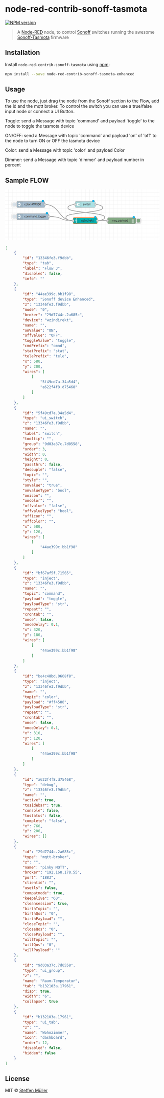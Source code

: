 # node-red-contrib-sonoff-tasmota

[![NPM version][npm-image]][npm-url]

> A [Node-RED](https://nodered.org) node, to control [Sonoff](https://www.itead.cc/) switches running the awesome [Sonoff-Tasmota](https://github.com/arendst/Sonoff-Tasmota) firmware

## Installation

Install `node-red-contrib-sonoff-tasmota` using [npm](https://www.npmjs.com/):

```bash
npm install --save node-red-contrib-sonoff-tasmota-enhanced
```

## Usage

To use the node, just drag the node from the Sonoff section to the Flow, add the id and the mqtt broker. 
To control the switch you can use a true/false input node or connect a UI Button.

Toggle:
send a Message with topic 'command' and payload 'toggle' to the node to toggle the tasmota device

ON/OFF:
send a Message with topic 'command' and payload 'on' of 'off' to the node to turn ON or OFF the tasmota device

Color:
send a Message with topic 'color' and payload Color

Dimmer:
send a Message with topic 'dimmer' and payload number in percent


## Sample FLOW

![Sample Flow](/media/flow.png?raw=true)

```json
[
    {
        "id": "13346fe3.f9dbb",
        "type": "tab",
        "label": "Flow 3",
        "disabled": false,
        "info": ""
    },
    {
        "id": "44ae399c.bb1f98",
        "type": "Sonoff device Enhanced",
        "z": "13346fe3.f9dbb",
        "mode": "0",
        "broker": "29d7744c.2a685c",
        "device": "wzindirekt",
        "name": "",
        "onValue": "ON",
        "offValue": "OFF",
        "toggleValue": "toggle",
        "cmdPrefix": "cmnd",
        "statPrefix": "stat",
        "telePrefix": "tele",
        "x": 580,
        "y": 200,
        "wires": [
            [
                "5f49cd7a.34a5d4",
                "a622f4f8.d75468"
            ]
        ]
    },
    {
        "id": "5f49cd7a.34a5d4",
        "type": "ui_switch",
        "z": "13346fe3.f9dbb",
        "name": "",
        "label": "switch",
        "tooltip": "",
        "group": "9d03a37c.7d0558",
        "order": 3,
        "width": 0,
        "height": 0,
        "passthru": false,
        "decouple": "false",
        "topic": "",
        "style": "",
        "onvalue": "true",
        "onvalueType": "bool",
        "onicon": "",
        "oncolor": "",
        "offvalue": "false",
        "offvalueType": "bool",
        "officon": "",
        "offcolor": "",
        "x": 580,
        "y": 120,
        "wires": [
            [
                "44ae399c.bb1f98"
            ]
        ]
    },
    {
        "id": "bf67af5f.71565",
        "type": "inject",
        "z": "13346fe3.f9dbb",
        "name": "",
        "topic": "command",
        "payload": "toggle",
        "payloadType": "str",
        "repeat": "",
        "crontab": "",
        "once": false,
        "onceDelay": 0.1,
        "x": 320,
        "y": 180,
        "wires": [
            [
                "44ae399c.bb1f98"
            ]
        ]
    },
    {
        "id": "be4c48bd.0668f8",
        "type": "inject",
        "z": "13346fe3.f9dbb",
        "name": "",
        "topic": "color",
        "payload": "#ff4500",
        "payloadType": "str",
        "repeat": "",
        "crontab": "",
        "once": false,
        "onceDelay": 0.1,
        "x": 310,
        "y": 120,
        "wires": [
            [
                "44ae399c.bb1f98"
            ]
        ]
    },
    {
        "id": "a622f4f8.d75468",
        "type": "debug",
        "z": "13346fe3.f9dbb",
        "name": "",
        "active": true,
        "tosidebar": true,
        "console": false,
        "tostatus": false,
        "complete": "false",
        "x": 760,
        "y": 200,
        "wires": []
    },
    {
        "id": "29d7744c.2a685c",
        "type": "mqtt-broker",
        "z": "",
        "name": "pinky MQTT",
        "broker": "192.168.178.55",
        "port": "1883",
        "clientid": "",
        "usetls": false,
        "compatmode": true,
        "keepalive": "60",
        "cleansession": true,
        "birthTopic": "",
        "birthQos": "0",
        "birthPayload": "",
        "closeTopic": "",
        "closeQos": "0",
        "closePayload": "",
        "willTopic": "",
        "willQos": "0",
        "willPayload": ""
    },
    {
        "id": "9d03a37c.7d0558",
        "type": "ui_group",
        "z": "",
        "name": "Raum-Temperatur",
        "tab": "b132103a.17961",
        "disp": true,
        "width": "6",
        "collapse": true
    },
    {
        "id": "b132103a.17961",
        "type": "ui_tab",
        "z": "",
        "name": "Wohnzimmer",
        "icon": "dashboard",
        "order": 12,
        "disabled": false,
        "hidden": false
    }
]
```

## License

MIT © [Steffen Müller](http://steffen.io)

[npm-url]: https://www.npmjs.com/package/node-red-contrib-sonoff-tasmota-enhanced
[npm-image]: https://www.npmjs.com/package/node-red-contrib-sonoff-tasmota-enhanced.svg
